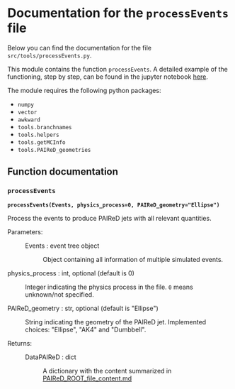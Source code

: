 # Documentation for the `processEvents` file

Below you can find the documentation for the file `src/tools/processEvents.py`.

This module contains the function `processEvents`. A detailed example of the functioning, step by step, can be found in the jupyter notebook [here](../src/notebooks/makeNtuplesPAIReDjointMC.ipynb).

The module requires the following python packages:
* `numpy`
* `vector`
* `awkward`
* `tools.branchnames`
* `tools.helpers`
* `tools.getMCInfo`
* `tools.PAIReD_geometries`


## Function documentation

### `processEvents` <a name="processEvents">  </a>

**`processEvents(Events, physics_process=0, PAIReD_geometry="Ellipse")`**

Process the events to produce PAIReD jets with all relevant quantities.

<dl>
  <dt>Parameters:</dt>
  <dd><dl>
    <dt>Events : event tree object</dt>
    <dd>
      <p>Object containing all information of multiple simulated events.</p>
    </dd>
    </dl>
    <dt>physics_process : int, optional (default is 0)</dt>
    <dd>
      <p>Integer indicating the physics process in the file. <code>0</code> means unknown/not specified.</p>
    </dd>
    <dt>PAIReD_geometry : str, optional (default is "Ellipse")</dt>
    <dd>
      <p>String indicating the geometry of the PAIReD jet. Implemented choices: "Ellipse", "AK4" and "Dumbbell".</p>
    </dd>
  </dd>
  <dt>Returns:</dt>
  <dd><dl>
    <dt>DataPAIReD : dict</dt>
    <dd>
      <p>A dictionary with the content summarized in <a href="/notes/PAIReD_ROOT_file_content.md">PAIReD_ROOT_file_content.md</a></p>
    </dd>
    </dl>
  </dd>
</dl>

